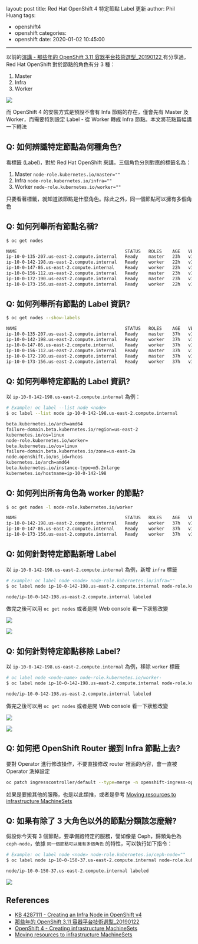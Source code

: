 layout: post
title: Red Hat OpenShift 4 特定節點 Label 更新
author: Phil Huang
tags:
  - openshift4
  - openshift
categories:
  - openshift
date: 2020-01-02 10:45:00
---
以前的[演講 - 那些年的 OpenShift 3.11 容器平台技術選型_20190122
][2]有分享過，Red Hat OpenShift 對於節點的角色有分 3 種：

1. Master
2. Infra
3. Worker

![](/images/label-overview.png)

而 OpenShift 4 的安裝方式是預設不會有 Infa 節點的存在，僅會先有 Master 及 Worker，而需要特別設定 Label - 從 Worker 轉成 Infra 節點。本文將花點篇幅講一下轉法

<!--more-->


## Q: 如何辨識特定節點為何種角色?
看標籤 (Label)，對於 Red Hat OpenShift 來講，三個角色分別對應的標籤名為：

1. Master `node-role.kubernetes.io/master=""`
2. Infra `node-role.kubernetes.io/infra=""`
3. Worker `node-role.kubernetes.io/worker=""`

只要看著標籤，就知道該節點是什麼角色。除此之外，同一個節點可以擁有多個角色

## Q: 如何列舉所有節點名稱?
```bash
$ oc get nodes

NAME                                         STATUS   ROLES    AGE   VERSION
ip-10-0-135-207.us-east-2.compute.internal   Ready    master   23h   v1.14.6+9fb2d5cf9
ip-10-0-142-198.us-east-2.compute.internal   Ready    worker   22h   v1.14.6+9fb2d5cf9
ip-10-0-147-86.us-east-2.compute.internal    Ready    worker   22h   v1.14.6+9fb2d5cf9
ip-10-0-156-112.us-east-2.compute.internal   Ready    master   23h   v1.14.6+9fb2d5cf9
ip-10-0-172-190.us-east-2.compute.internal   Ready    master   23h   v1.14.6+9fb2d5cf9
ip-10-0-173-156.us-east-2.compute.internal   Ready    worker   22h   v1.14.6+9fb2d5cf9
```

## Q: 如何列舉所有節點的 Label 資訊?
```bash
$ oc get nodes --show-labels

NAME                                         STATUS   ROLES    AGE   VERSION             LABELS
ip-10-0-135-207.us-east-2.compute.internal   Ready    master   37h   v1.14.6+9fb2d5cf9   beta.kubernetes.io/arch=amd64,beta.kubernetes.io/instance-type=m4.xlarge,beta.kubernetes.io/os=linux,failure-domain.beta.kubernetes.io/region=us-east-2,failure-domain.beta.kubernetes.io/zone=us-east-2a,kubernetes.io/arch=amd64,kubernetes.io/hostname=ip-10-0-135-207,kubernetes.io/os=linux,node-role.kubernetes.io/master=,node.openshift.io/os_id=rhcos
ip-10-0-142-198.us-east-2.compute.internal   Ready    worker   37h   v1.14.6+9fb2d5cf9   beta.kubernetes.io/arch=amd64,beta.kubernetes.io/instance-type=m5.2xlarge,beta.kubernetes.io/os=linux,failure-domain.beta.kubernetes.io/region=us-east-2,failure-domain.beta.kubernetes.io/zone=us-east-2a,kubernetes.io/arch=amd64,kubernetes.io/hostname=ip-10-0-142-198,kubernetes.io/os=linux,node-role.kubernetes.io/worker=,node.openshift.io/os_id=rhcos
ip-10-0-147-86.us-east-2.compute.internal    Ready    worker   37h   v1.14.6+9fb2d5cf9   beta.kubernetes.io/arch=amd64,beta.kubernetes.io/instance-type=m5.2xlarge,beta.kubernetes.io/os=linux,failure-domain.beta.kubernetes.io/region=us-east-2,failure-domain.beta.kubernetes.io/zone=us-east-2b,kubernetes.io/arch=amd64,kubernetes.io/hostname=ip-10-0-147-86,kubernetes.io/os=linux,node-role.kubernetes.io/worker=,node.openshift.io/os_id=rhcos
ip-10-0-156-112.us-east-2.compute.internal   Ready    master   37h   v1.14.6+9fb2d5cf9   beta.kubernetes.io/arch=amd64,beta.kubernetes.io/instance-type=m4.xlarge,beta.kubernetes.io/os=linux,failure-domain.beta.kubernetes.io/region=us-east-2,failure-domain.beta.kubernetes.io/zone=us-east-2b,kubernetes.io/arch=amd64,kubernetes.io/hostname=ip-10-0-156-112,kubernetes.io/os=linux,node-role.kubernetes.io/master=,node.openshift.io/os_id=rhcos
ip-10-0-172-190.us-east-2.compute.internal   Ready    master   37h   v1.14.6+9fb2d5cf9   beta.kubernetes.io/arch=amd64,beta.kubernetes.io/instance-type=m4.xlarge,beta.kubernetes.io/os=linux,failure-domain.beta.kubernetes.io/region=us-east-2,failure-domain.beta.kubernetes.io/zone=us-east-2c,kubernetes.io/arch=amd64,kubernetes.io/hostname=ip-10-0-172-190,kubernetes.io/os=linux,node-role.kubernetes.io/master=,node.openshift.io/os_id=rhcos
ip-10-0-173-156.us-east-2.compute.internal   Ready    worker   37h   v1.14.6+9fb2d5cf9   beta.kubernetes.io/arch=amd64,beta.kubernetes.io/instance-type=m5.2xlarge,beta.kubernetes.io/os=linux,failure-domain.beta.kubernetes.io/region=us-east-2,failure-domain.beta.kubernetes.io/zone=us-east-2c,kubernetes.io/arch=amd64,kubernetes.io/hostname=ip-10-0-173-156,kubernetes.io/os=linux,node-role.kubernetes.io/worker=,node.openshift.io/os_id=rhcos
```


## Q: 如何列舉特定節點的 Label 資訊?

以 `ip-10-0-142-198.us-east-2.compute.internal` 為例：

```bash
# Example: oc label --list node <node>
$ oc label --list node ip-10-0-142-198.us-east-2.compute.internal

beta.kubernetes.io/arch=amd64
failure-domain.beta.kubernetes.io/region=us-east-2
kubernetes.io/os=linux
node-role.kubernetes.io/worker=
beta.kubernetes.io/os=linux
failure-domain.beta.kubernetes.io/zone=us-east-2a
node.openshift.io/os_id=rhcos
kubernetes.io/arch=amd64
beta.kubernetes.io/instance-type=m5.2xlarge
kubernetes.io/hostname=ip-10-0-142-198
```

## Q: 如何列出所有角色為 worker 的節點?
```bash
$ oc get nodes -l node-role.kubernetes.io/worker

NAME                                         STATUS   ROLES    AGE   VERSION
ip-10-0-142-198.us-east-2.compute.internal   Ready    worker   37h   v1.14.6+9fb2d5cf9
ip-10-0-147-86.us-east-2.compute.internal    Ready    worker   37h   v1.14.6+9fb2d5cf9
ip-10-0-173-156.us-east-2.compute.internal   Ready    worker   37h   v1.14.6+9fb2d5cf9
```

## Q: 如何針對特定節點新增 Label 

以 `ip-10-0-142-198.us-east-2.compute.internal` 為例，新增 `infra` 標籤

```bash
# Example: oc label node <node> node-role.kubernetes.io/infra=""
$ oc label node ip-10-0-142-198.us-east-2.compute.internal node-role.kubernetes.io/infra=""

node/ip-10-0-142-198.us-east-2.compute.internal labeled
```

做完之後可以用 `oc get nodes` 或者是開 Web console 看一下狀態改變

![](/images/label-change-1.png)

![](/images/label-change-2.png)


## Q: 如何針對特定節點移除 Label?

以 `ip-10-0-142-198.us-east-2.compute.internal` 為例，移除 `worker` 標籤

```bash
# oc label node <node-name> node-role.kubernetes.io/worker-
$ oc label node ip-10-0-142-198.us-east-2.compute.internal node-role.kubernetes.io/worker-

node/ip-10-0-142-198.us-east-2.compute.internal labeled
```

做完之後可以用 `oc get nodes` 或者是開 Web console 看一下狀態改變

![](/images/label-remove-2.png)

![](/images/label-remove-1.png)

## Q: 如何把 OpenShift Router 搬到 Infra 節點上去?

要對 Operator 進行修改操作，不要直接修改 router 裡面的內容，會一直被 Operator 洗掉設定

```bash
oc patch ingresscontroller/default --type=merge -n openshift-ingress-operator -p '{"spec": {"nodePlacement":{"nodeSelector":{"matchLabels":{"node-role.kubernetes.io/infra": ""}}}}}'
```

如果是要搬其他的服務，也是以此類推，或者是參考 [Moving resources to infrastructure MachineSets][4]


## Q: 如果有除了 3 大角色以外的節點分類該怎麼辦?

假設你今天有 3 個節點，要準備跑特定的服務，譬如像是 Ceph，歸類角色為 `ceph-node`，依據 `同一個節點可以擁有多個角色` 的特性，可以執行如下指令：

```bash
# Example: oc label node <node> node-role.kubernetes.io/ceph-node=""
$ oc label node ip-10-0-150-37.us-east-2.compute.internal node-role.kubernetes.io/ceph-node=""

node/ip-10-0-150-37.us-east-2.compute.internal labeled
```

![](/images/label-ceph-node.png)


## References
- [KB 4287111 - Creating an Infra Node in OpenShift v4][3]
- [那些年的 OpenShift 3.11 容器平台技術選型_20190122][2]
- [OpenShift 4 - Creating infrastructure MachineSets][1]
- [Moving resources to infrastructure MachineSets][4]

[1]: https://docs.openshift.com/container-platform/4.2/machine_management/creating-infrastructure-machinesets.html
[2]: https://speakerdeck.com/pichuang/na-xie-nian-de-openshift-3-dot-11-rong-qi-ping-tai-ji-shu-xuan-xing-20190122?slide=11
[3]: https://access.redhat.com/solutions/4287111
[4]: https://docs.openshift.com/container-platform/4.2/machine_management/creating-infrastructure-machinesets.html#moving-resources-to-infrastructure-machinesets